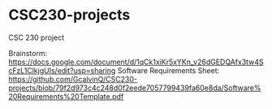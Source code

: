 # CSC230-projects
CSC 230 project 

Brainstorm: https://docs.google.com/document/d/1qCk1xiKr5xYKn_v26dGEDQAfx3tw4ScFzL1ClkjgUIs/edit?usp=sharing
Software Requirements Sheet: https://github.com/GcalvinQ/CSC230-projects/blob/79f2d973c4c248d0f2eede7057799439fa60e8da/Software%20Requirements%20Template.pdf
